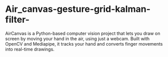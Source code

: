 # Air_canvas-gesture-grid-kalman-filter-
AirCanvas is a Python-based computer vision project that lets you draw on screen by moving your hand in the air, using just a webcam. Built with OpenCV and Mediapipe, it tracks your hand and converts finger movements into real-time drawings.
